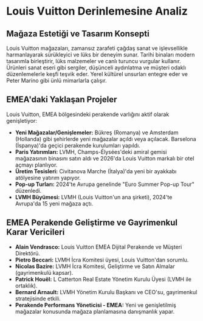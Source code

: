 # Louis Vuitton Derinlemesine Analiz

## Mağaza Estetiği ve Tasarım Konsepti

Louis Vuitton mağazaları, zamansız zarafeti çağdaş sanat ve işlevsellikle harmanlayarak sürükleyici ve lüks bir deneyim sunar. Tarihi binaları modern tasarımla birleştirir, lüks malzemeler ve canlı turuncu vurgular kullanır. Ürünleri sanat eseri gibi sergiler, düşünceli aydınlatma ve müşteri odaklı düzenlemelerle keşfi teşvik eder. Yerel kültürel unsurları entegre eder ve Peter Marino gibi ünlü mimarlarla çalışır.

## EMEA'daki Yaklaşan Projeler

Louis Vuitton, EMEA bölgesindeki perakende varlığını aktif olarak genişletiyor:

*   **Yeni Mağazalar/Genişlemeler:** Bükreş (Romanya) ve Amsterdam (Hollanda) gibi şehirlerde yeni mağazalar açıldı veya açılacak. Barselona (İspanya)'da geçici perakende kurulumları yapıldı.
*   **Paris Yatırımları:** LVMH, Champs-Élysées'deki amiral gemisi mağazasının binasını satın aldı ve 2026'da Louis Vuitton markalı bir otel açmayı planlıyor.
*   **Üretim Tesisleri:** Civitanova Marche (İtalya)'da yeni bir ayakkabı atölyesine yatırım yapıyor.
*   **Pop-up Turları:** 2024'te Avrupa genelinde "Euro Summer Pop-up Tour" düzenledi.
*   **LVMH Büyümesi:** LVMH (Louis Vuitton'un ana şirketi), 2024'te Avrupa'da 15 yeni mağaza açtı.

## EMEA Perakende Geliştirme ve Gayrimenkul Karar Vericileri

*   **Alain Vendrasco:** Louis Vuitton EMEA Dijital Perakende ve Müşteri Direktörü.
*   **Pietro Beccari:** LVMH İcra Komitesi üyesi, Louis Vuitton'dan sorumlu.
*   **Nicolas Bazire:** LVMH İcra Komitesi, Geliştirme ve Satın Almalar (gayrimenkulü kapsar).
*   **Patrick Houël:** L Catterton Real Estate Yönetim Kurulu Üyesi (LVMH ile ortaklık).
*   **Bernard Arnault:** LVMH Yönetim Kurulu Başkanı ve CEO'su, gayrimenkul stratejisinde etkili.
*   **Perakende Performans Yöneticisi - EMEA:** Yeni ve genişletilmiş mağazalar konusunda mağaza planlamasına danışmanlık yapar.
